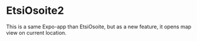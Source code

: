 # EtsiOsoite2
This is a same Expo-app than EtsiOsoite, but as a new feature, it opens map view on current location.
